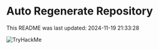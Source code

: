 # Auto Regenerate Repository

This README was last updated: 2024-11-19 21:33:28

 ![TryHackMe](https://tryhackme.com/badge/533634)